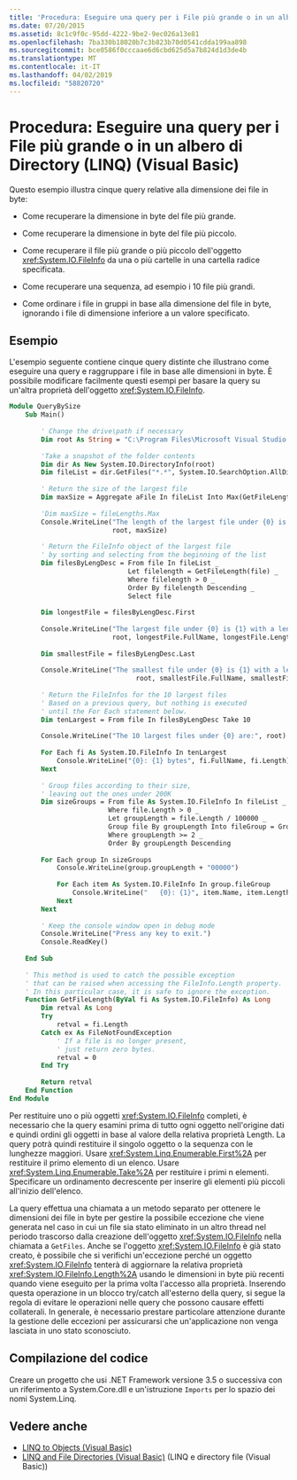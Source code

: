 ```yaml
---
title: 'Procedura: Eseguire una query per i File più grande o in un albero di Directory (LINQ) (Visual Basic)'
ms.date: 07/20/2015
ms.assetid: 8c1c9f0c-95dd-4222-9be2-9ec026a13e81
ms.openlocfilehash: 7ba330b18020b7c3b823b70d0541cdda199aa898
ms.sourcegitcommit: bce0586f0cccaae6d6cbd625d5a7b824d1d3de4b
ms.translationtype: MT
ms.contentlocale: it-IT
ms.lasthandoff: 04/02/2019
ms.locfileid: "58820720"
---
```

# <a name="how-to-query-for-the-largest-file-or-files-in-a-directory-tree-linq-visual-basic"></a>Procedura: Eseguire una query per i File più grande o in un albero di Directory (LINQ) (Visual Basic)
Questo esempio illustra cinque query relative alla dimensione dei file in byte:  
  
-   Come recuperare la dimensione in byte del file più grande.  
  
-   Come recuperare la dimensione in byte del file più piccolo.  
  
-   Come recuperare il file più grande o più piccolo dell'oggetto <xref:System.IO.FileInfo> da una o più cartelle in una cartella radice specificata.  
  
-   Come recuperare una sequenza, ad esempio i 10 file più grandi.  
  
-   Come ordinare i file in gruppi in base alla dimensione del file in byte, ignorando i file di dimensione inferiore a un valore specificato.  
  
## <a name="example"></a>Esempio  
 L'esempio seguente contiene cinque query distinte che illustrano come eseguire una query e raggruppare i file in base alle dimensioni in byte. È possibile modificare facilmente questi esempi per basare la query su un'altra proprietà dell'oggetto <xref:System.IO.FileInfo>.  
  
```vb  
Module QueryBySize  
    Sub Main()  
  
        ' Change the drive\path if necessary  
        Dim root As String = "C:\Program Files\Microsoft Visual Studio 9.0"  
  
        'Take a snapshot of the folder contents  
        Dim dir As New System.IO.DirectoryInfo(root)  
        Dim fileList = dir.GetFiles("*.*", System.IO.SearchOption.AllDirectories)  
  
        ' Return the size of the largest file  
        Dim maxSize = Aggregate aFile In fileList Into Max(GetFileLength(aFile))  
  
        'Dim maxSize = fileLengths.Max  
        Console.WriteLine("The length of the largest file under {0} is {1}", _  
                          root, maxSize)  
  
        ' Return the FileInfo object of the largest file  
        ' by sorting and selecting from the beginning of the list  
        Dim filesByLengDesc = From file In fileList _  
                              Let filelength = GetFileLength(file) _  
                              Where filelength > 0 _  
                              Order By filelength Descending _  
                              Select file  
  
        Dim longestFile = filesByLengDesc.First  
  
        Console.WriteLine("The largest file under {0} is {1} with a length of {2} bytes", _  
                          root, longestFile.FullName, longestFile.Length)  
  
        Dim smallestFile = filesByLengDesc.Last  
  
        Console.WriteLine("The smallest file under {0} is {1} with a length of {2} bytes", _  
                                root, smallestFile.FullName, smallestFile.Length)  
  
        ' Return the FileInfos for the 10 largest files  
        ' Based on a previous query, but nothing is executed  
        ' until the For Each statement below.  
        Dim tenLargest = From file In filesByLengDesc Take 10  
  
        Console.WriteLine("The 10 largest files under {0} are:", root)  
  
        For Each fi As System.IO.FileInfo In tenLargest  
            Console.WriteLine("{0}: {1} bytes", fi.FullName, fi.Length)  
        Next  
  
        ' Group files according to their size,  
        ' leaving out the ones under 200K  
        Dim sizeGroups = From file As System.IO.FileInfo In fileList _  
                         Where file.Length > 0 _  
                         Let groupLength = file.Length / 100000 _  
                         Group file By groupLength Into fileGroup = Group _  
                         Where groupLength >= 2 _  
                         Order By groupLength Descending  
  
        For Each group In sizeGroups  
            Console.WriteLine(group.groupLength + "00000")  
  
            For Each item As System.IO.FileInfo In group.fileGroup  
                Console.WriteLine("   {0}: {1}", item.Name, item.Length)  
            Next  
        Next  
  
        ' Keep the console window open in debug mode  
        Console.WriteLine("Press any key to exit.")  
        Console.ReadKey()  
  
    End Sub  
  
    ' This method is used to catch the possible exception  
    ' that can be raised when accessing the FileInfo.Length property.  
    ' In this particular case, it is safe to ignore the exception.  
    Function GetFileLength(ByVal fi As System.IO.FileInfo) As Long  
        Dim retval As Long  
        Try  
            retval = fi.Length  
        Catch ex As FileNotFoundException  
            ' If a file is no longer present,  
            ' just return zero bytes.   
            retval = 0  
        End Try  
  
        Return retval  
    End Function  
End Module  
```  
  
 Per restituire uno o più oggetti <xref:System.IO.FileInfo> completi, è necessario che la query esamini prima di tutto ogni oggetto nell'origine dati e quindi ordini gli oggetti in base al valore della relativa proprietà Length. La query potrà quindi restituire il singolo oggetto o la sequenza con le lunghezze maggiori. Usare <xref:System.Linq.Enumerable.First%2A> per restituire il primo elemento di un elenco. Usare <xref:System.Linq.Enumerable.Take%2A> per restituire i primi n elementi. Specificare un ordinamento decrescente per inserire gli elementi più piccoli all'inizio dell'elenco.  
  
 La query effettua una chiamata a un metodo separato per ottenere le dimensioni dei file in byte per gestire la possibile eccezione che viene generata nel caso in cui un file sia stato eliminato in un altro thread nel periodo trascorso dalla creazione dell'oggetto <xref:System.IO.FileInfo> nella chiamata a `GetFiles`. Anche se l'oggetto <xref:System.IO.FileInfo> è già stato creato, è possibile che si verifichi un'eccezione perché un oggetto <xref:System.IO.FileInfo> tenterà di aggiornare la relativa proprietà <xref:System.IO.FileInfo.Length%2A> usando le dimensioni in byte più recenti quando viene eseguito per la prima volta l'accesso alla proprietà. Inserendo questa operazione in un blocco try/catch all'esterno della query, si segue la regola di evitare le operazioni nelle query che possono causare effetti collaterali. In generale, è necessario prestare particolare attenzione durante la gestione delle eccezioni per assicurarsi che un'applicazione non venga lasciata in uno stato sconosciuto.  
  
## <a name="compiling-the-code"></a>Compilazione del codice  
 Creare un progetto che usi .NET Framework versione 3.5 o successiva con un riferimento a System.Core.dll e un'istruzione `Imports` per lo spazio dei nomi System.Linq.  
  
## <a name="see-also"></a>Vedere anche

- [LINQ to Objects (Visual Basic)](../../../../visual-basic/programming-guide/concepts/linq/linq-to-objects.md)
- [LINQ and File Directories (Visual Basic)](../../../../visual-basic/programming-guide/concepts/linq/linq-and-file-directories.md) (LINQ e directory file (Visual Basic))
